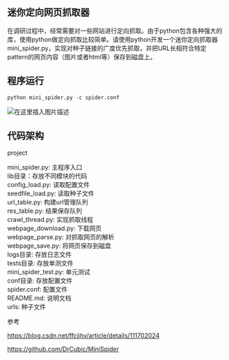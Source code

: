 

## 迷你定向网页抓取器
在调研过程中，经常需要对一些网站进行定向抓取。由于python包含各种强大的库，使用python做定向抓取比较简单。请使用python开发一个迷你定向抓取器mini_spider.py，实现对种子链接的广度优先抓取，并把URL长相符合特定pattern的网页内容（图片或者html等）保存到磁盘上。

## 程序运行

```python
python mini_spider.py -c spider.conf
```

![在这里插入图片描述](https://img-blog.csdnimg.cn/20201225200000606.png?x-oss-process=image/watermark,type_ZmFuZ3poZW5naGVpdGk,shadow_10,text_aHR0cHM6Ly9ibG9nLmNzZG4ubmV0L2ZmY2pqaHY=,size_16,color_FFFFFF,t_70)

## 代码架构

project

mini_spider.py: 主程序入口  
lib目录：存放不同模块的代码  
    config_load.py: 读取配置文件  
    seedfile_load.py: 读取种子文件  
    url_table.py: 构建url管理队列  
    res_table.py: 结果保存队列  
    crawl_thread.py: 实现抓取线程  
    webpage_download.py: 下载网页  
    webpage_parse.py: 对抓取网页的解析  
    webpage_save.py: 将网页保存到磁盘   
logs目录: 存放日志文件  
tests目录: 存放单测文件  
    mini_spider_test.py: 单元测试  
conf目录: 存放配置文件  
    spider.conf: 配置文件  
README.md: 说明文档  
urls: 种子文件 





参考

https://blog.csdn.net/ffcjjhv/article/details/111702024

https://github.com/DrCubic/MiniSpider